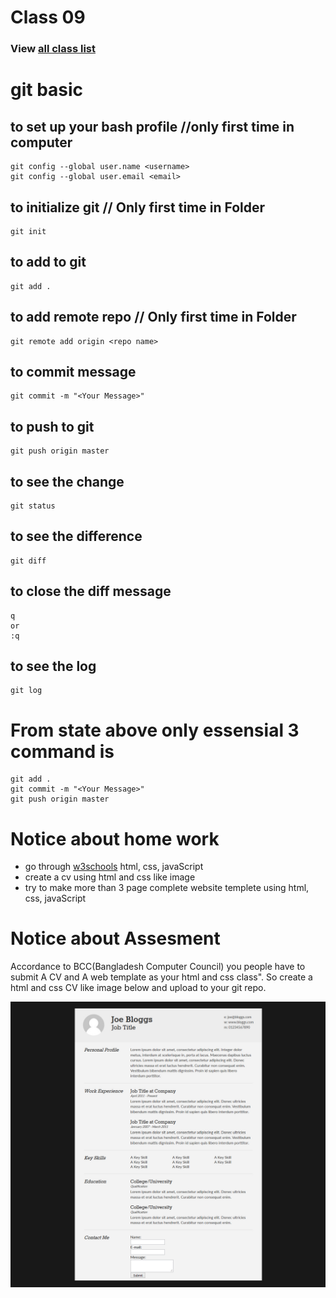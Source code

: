 # Class 09
### View [all class list](https://github.com/poloey/feni)

# git basic

## to set up your bash profile //only first time in computer
~~~
git config --global user.name <username>
git config --global user.email <email>
~~~

## to initialize git // Only first time in Folder
~~~
git init
~~~
## to add to git
~~~
git add .
~~~
## to add remote repo // Only first time in Folder
~~~
git remote add origin <repo name>
~~~
## to commit message
~~~
git commit -m "<Your Message>"
~~~
## to push to git
~~~
git push origin master
~~~

## to see the change 
~~~
git status
~~~
## to see the difference 
~~~
git diff
~~~

## to close the diff message
~~~
q
or 
:q
~~~
## to see the log 
~~~
git log
~~~

# From state above only essensial 3 command is
~~~
git add .
git commit -m "<Your Message>"
git push origin master
~~~

# Notice about home work
* go through [w3schools](http://w3schools.com) html, css, javaScript
* create a cv using html and css like image
* try to make more than 3 page complete website templete using html, css, javaScript 

# Notice about Assesment 
Accordance to BCC(Bangladesh Computer Council) you people have to submit A CV and A web template as your html and css class". So create a html and css CV like image below and upload to your git repo. 

![html cv](https://raw.githubusercontent.com/poloey/09_feni_sep_27/master/basic-cv.jpg)

